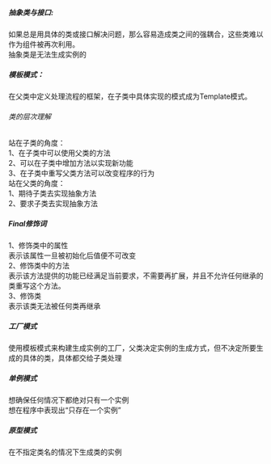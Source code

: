 <h5>抽象类与接口:</h5>
如果总是用具体的类或接口解决问题，那么容易造成类之间的强耦合，这些类难以作为组件被再次利用。</br>
抽象类是无法生成实例的

<h5>模板模式：</h5>
在父类中定义处理流程的框架，在子类中具体实现的模式成为Template模式。</br>

<h6>类的层次理解</h6>
站在子类的角度：</br>
    1、在子类中可以使用父类的方法</br>
    2、可以在子类中增加方法以实现新功能</br>
    3、在子类中重写父类方法可以改变程序的行为</br>
站在父类的角度：</br>
    1、期待子类去实现抽象方法</br>
    2、要求子类去实现抽象方法</br>
<h5>Final修饰词</h5>
1、修饰类中的属性</br>
表示该属性一旦被初始化后值便不可改变</br>
2、修饰类中的方法</br>
表示该方法提供的功能已经满足当前要求，不需要再扩展，并且不允许任何继承的类重写这个方法。</br>
3、修饰类</br>
表示该类无法被任何类再继承</br>
<h5>工厂模式</h5>
使用模板模式来构建生成实例的工厂，父类决定实例的生成方式，但不决定所要生成的具体的类，具体都交给子类处理</br>
<h5>单例模式</h5>
想确保任何情况下都绝对只有一个实例</br>
想在程序中表现出“只存在一个实例”</br>
<h5>原型模式</h5>
在不指定类名的情况下生成类的实例

